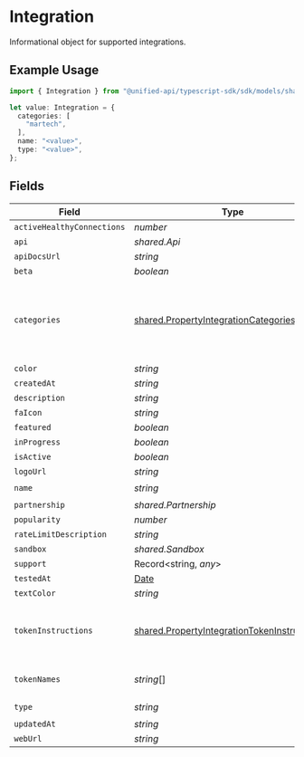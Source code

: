 # Integration

Informational object for supported integrations.

## Example Usage

```typescript
import { Integration } from "@unified-api/typescript-sdk/sdk/models/shared";

let value: Integration = {
  categories: [
    "martech",
  ],
  name: "<value>",
  type: "<value>",
};
```

## Fields

| Field                                                                                                               | Type                                                                                                                | Required                                                                                                            | Description                                                                                                         |
| ------------------------------------------------------------------------------------------------------------------- | ------------------------------------------------------------------------------------------------------------------- | ------------------------------------------------------------------------------------------------------------------- | ------------------------------------------------------------------------------------------------------------------- |
| `activeHealthyConnections`                                                                                          | *number*                                                                                                            | :heavy_minus_sign:                                                                                                  | N/A                                                                                                                 |
| `api`                                                                                                               | *shared.Api*                                                                                                        | :heavy_minus_sign:                                                                                                  | N/A                                                                                                                 |
| `apiDocsUrl`                                                                                                        | *string*                                                                                                            | :heavy_minus_sign:                                                                                                  | N/A                                                                                                                 |
| `beta`                                                                                                              | *boolean*                                                                                                           | :heavy_minus_sign:                                                                                                  | N/A                                                                                                                 |
| `categories`                                                                                                        | [shared.PropertyIntegrationCategories](../../../sdk/models/shared/propertyintegrationcategories.md)[]               | :heavy_check_mark:                                                                                                  | The categories of support solutions that this integration has                                                       |
| `color`                                                                                                             | *string*                                                                                                            | :heavy_minus_sign:                                                                                                  | N/A                                                                                                                 |
| `createdAt`                                                                                                         | *string*                                                                                                            | :heavy_minus_sign:                                                                                                  | N/A                                                                                                                 |
| `description`                                                                                                       | *string*                                                                                                            | :heavy_minus_sign:                                                                                                  | N/A                                                                                                                 |
| `faIcon`                                                                                                            | *string*                                                                                                            | :heavy_minus_sign:                                                                                                  | N/A                                                                                                                 |
| `featured`                                                                                                          | *boolean*                                                                                                           | :heavy_minus_sign:                                                                                                  | N/A                                                                                                                 |
| `inProgress`                                                                                                        | *boolean*                                                                                                           | :heavy_minus_sign:                                                                                                  | N/A                                                                                                                 |
| `isActive`                                                                                                          | *boolean*                                                                                                           | :heavy_minus_sign:                                                                                                  | N/A                                                                                                                 |
| `logoUrl`                                                                                                           | *string*                                                                                                            | :heavy_minus_sign:                                                                                                  | N/A                                                                                                                 |
| `name`                                                                                                              | *string*                                                                                                            | :heavy_check_mark:                                                                                                  | N/A                                                                                                                 |
| `partnership`                                                                                                       | *shared.Partnership*                                                                                                | :heavy_minus_sign:                                                                                                  | N/A                                                                                                                 |
| `popularity`                                                                                                        | *number*                                                                                                            | :heavy_minus_sign:                                                                                                  | N/A                                                                                                                 |
| `rateLimitDescription`                                                                                              | *string*                                                                                                            | :heavy_minus_sign:                                                                                                  | N/A                                                                                                                 |
| `sandbox`                                                                                                           | *shared.Sandbox*                                                                                                    | :heavy_minus_sign:                                                                                                  | N/A                                                                                                                 |
| `support`                                                                                                           | Record<string, *any*>                                                                                               | :heavy_minus_sign:                                                                                                  | N/A                                                                                                                 |
| `testedAt`                                                                                                          | [Date](https://developer.mozilla.org/en-US/docs/Web/JavaScript/Reference/Global_Objects/Date)                       | :heavy_minus_sign:                                                                                                  | N/A                                                                                                                 |
| `textColor`                                                                                                         | *string*                                                                                                            | :heavy_minus_sign:                                                                                                  | N/A                                                                                                                 |
| `tokenInstructions`                                                                                                 | [shared.PropertyIntegrationTokenInstructions](../../../sdk/models/shared/propertyintegrationtokeninstructions.md)[] | :heavy_minus_sign:                                                                                                  | instructions for the user on how to find the token/key                                                              |
| `tokenNames`                                                                                                        | *string*[]                                                                                                          | :heavy_minus_sign:                                                                                                  | if auth_types = 'token'                                                                                             |
| `type`                                                                                                              | *string*                                                                                                            | :heavy_check_mark:                                                                                                  | N/A                                                                                                                 |
| `updatedAt`                                                                                                         | *string*                                                                                                            | :heavy_minus_sign:                                                                                                  | N/A                                                                                                                 |
| `webUrl`                                                                                                            | *string*                                                                                                            | :heavy_minus_sign:                                                                                                  | N/A                                                                                                                 |